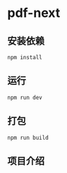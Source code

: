 # pdf-next
## 安装依赖
```
npm install
```
## 运行
```
npm run dev
```
## 打包
```
npm run build
```
## 项目介绍